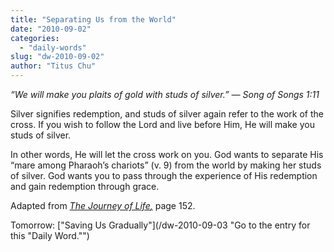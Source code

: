 ```yaml
---
title: "Separating Us from the World"
date: "2010-09-02"
categories: 
  - "daily-words"
slug: "dw-2010-09-02"
author: "Titus Chu"
---
```


_“We will make you plaits of gold with studs of silver.” — Song of Songs 1:11_

Silver signifies redemption, and studs of silver again refer to the work of the cross. If you wish to follow the Lord and live before Him, He will make you studs of silver.

In other words, He will let the cross work on you. God wants to separate His “mare among Pharaoh’s chariots” (v. 9) from the world by making her studs of silver. God wants you to pass through the experience of His redemption and gain redemption through grace.

Adapted from _[The Journey of Life](/book-journey/ "Go to the listing for this book.")[,](/book-journey/ "Go to the listing for this book.")_ page 152.

Tomorrow: ["Saving Us Gradually"](/dw-2010-09-03 "Go to the entry for this "Daily Word."")
